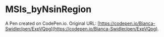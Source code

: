 # MSIs_byNsinRegion

A Pen created on CodePen.io. Original URL: [https://codepen.io/Bianca-Swidler/pen/ExpVQpg](https://codepen.io/Bianca-Swidler/pen/ExpVQpg).

